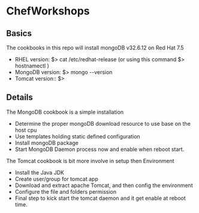 # ChefWorkshops

## Basics
The cookbooks in this repo will install mongoDB v32.6.12  on Red Hat 7.5
- RHEL version:    $> cat /etc/redhat-release  (or using this command $> hostnamectl )
- MongoDB version: $> mongo --version
- Tomcat version:: $>

## Details
The MongoDB cookbook is a simple installation
- Determine the proper mongoDB download resource to use base on the host cpu
- Use templates holding static defined configuration
- Install mongoDB package
- Start MongoDB Daemon process now and enable when reboot start.

The Tomcat cookbook is bit more involve in setup then Environment
- Install the Java JDK
- Create user/group for tomcat app
- Download and extract apache Tomcat, and then config the environment
- Configure the file and folders permission
- Final step to kick start the tomcat daemon and it get enable at reboot time.
